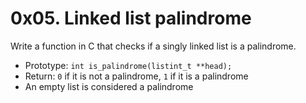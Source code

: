 # 0x05. Linked list palindrome
Write a function in C that checks if a singly linked list is a palindrome.
- Prototype: `int is_palindrome(listint_t **head);`
- Return: `0` if it is not a palindrome, `1` if it is a palindrome
- An empty list is considered a palindrome
